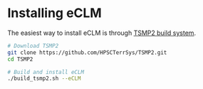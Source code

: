 # Installing eCLM

The easiest way to install eCLM is through [TSMP2 build system](https://github.com/HPSCTerrSys/TSMP2).

```sh
# Download TSMP2
git clone https://github.com/HPSCTerrSys/TSMP2.git
cd TSMP2

# Build and install eCLM
./build_tsmp2.sh --eCLM
```

